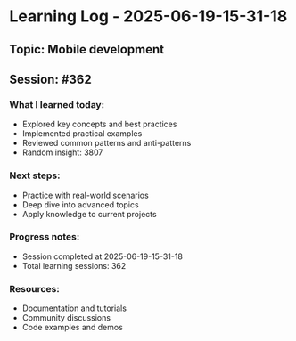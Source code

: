 # Learning Log - 2025-06-19-15-31-18

## Topic: Mobile development
## Session: #362

### What I learned today:
- Explored key concepts and best practices
- Implemented practical examples  
- Reviewed common patterns and anti-patterns
- Random insight: 3807

### Next steps:
- Practice with real-world scenarios
- Deep dive into advanced topics
- Apply knowledge to current projects

### Progress notes:
- Session completed at 2025-06-19-15-31-18
- Total learning sessions: 362

### Resources:
- Documentation and tutorials
- Community discussions
- Code examples and demos
